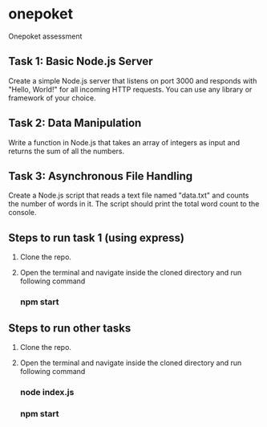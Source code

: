 # onepoket
Onepoket assessment

## Task 1: Basic Node.js Server
Create a simple Node.js server that listens on port 3000 and responds with "Hello, World!" for all incoming HTTP requests. You can use any library or framework of your choice.

## Task 2: Data Manipulation
Write a function in Node.js that takes an array of integers as input and returns the sum of all the numbers.

## Task 3: Asynchronous File Handling
Create a Node.js script that reads a text file named "data.txt" and counts the number of words in it. The script should print the total word count to the console.

## Steps to run task 1 (using express)

1. Clone the repo.

2. Open the terminal and navigate inside the cloned directory and run following command

   ### npm start

## Steps to run other tasks

1. Clone the repo.

2. Open the terminal and navigate inside the cloned directory and run following command

   ### node index.js

   ### npm start  
